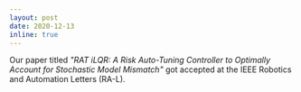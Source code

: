 ```yaml
---
layout: post
date: 2020-12-13
inline: true
---
```


Our paper titled _"RAT iLQR: A Risk Auto-Tuning Controller to Optimally Account for Stochastic Model Mismatch"_ got accepted at the IEEE Robotics and Automation Letters (RA-L).